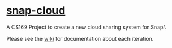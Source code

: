 # [snap-cloud][hk-app]
A CS169 Project to create a new cloud sharing system for Snap<i>!</i>.

Please see the [wiki][wiki] for documentation about each iteration.

[hk-app]: http://ucbsnap.herokuapp.com
[sbe]: http://snap.berkeley.edu
[wiki]: https://github.com/snap-cloud/snap-cloud/wiki/Iteration-0-Deliverables